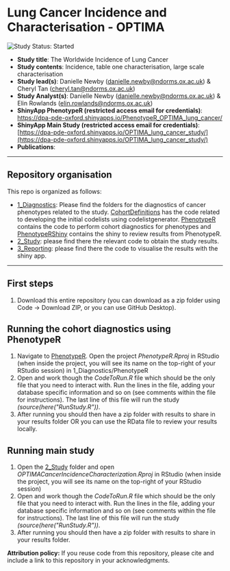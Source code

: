 # Lung Cancer Incidence and Characterisation - OPTIMA
<img src="https://img.shields.io/badge/Study%20Status-Started-blue.svg" alt="Study Status: Started">

- **Study title**: The Worldwide Incidence of Lung Cancer
- **Study contents**: Incidence, table one characterisation, large scale characterisation
- **Study lead(s)**: Danielle Newby (danielle.newby@ndorms.ox.ac.uk) & Cheryl Tan (cheryl.tan@ndorms.ox.ac.uk)
- **Study Analyst(s)**: Danielle Newby (danielle.newby@ndorms.ox.ac.uk) & Elin Rowlands (elin.rowlands@ndorms.ox.ac.uk)
- **ShinyApp PhenotypeR (restricted access email for credentials)**: https://dpa-pde-oxford.shinyapps.io/PhenotypeR_OPTIMA_lung_cancer/
- **ShinyApp Main Study (restricted access email for credentials)**: [https://dpa-pde-oxford.shinyapps.io/OPTIMA_lung_cancer_study/](https://dpa-pde-oxford.shinyapps.io/OPTIMA_lung_cancer_study/)
- **Publications**:

---

## Repository organisation

This repo is organized as follows:
- [1_Diagnostics](https://github.com/oxford-pharmacoepi/OPTIMA_incidence_characterization/tree/main/1_Diagnostics): Please find the folders for the diagnostics of cancer phenotypes related to the study. [CohortDefinitions](https://github.com/oxford-pharmacoepi/OPTIMA_incidence_characterization/tree/main/1_Diagnostics/CohortDefinitions) has the code related to developing the initial codelists using codelistgenerator. [PhenotypeR](https://github.com/oxford-pharmacoepi/OPTIMA_incidence_characterization/tree/main/1_Diagnostics/PhenotypeR) contains the code to perform cohort diagnostics for phenotypes and [PhenotypeRShiny](https://github.com/oxford-pharmacoepi/OPTIMA_incidence_characterization/tree/main/1_Diagnostics/PhenotypeRShiny) contains the shiny to review results from PhenotypeR.
- [2_Study](https://github.com/oxford-pharmacoepi/OPTIMA_incidence_characterization/tree/main/2_Study): please find there the relevant code to obtain the study results.
- [3_Reporting](https://github.com/oxford-pharmacoepi/OPTIMA_incidence_characterization/tree/main/3_Reporting): please find there the code to visualise the results with the shiny app.

---

## First steps
1) Download this entire repository (you can download as a zip folder using Code -> Download ZIP, or you can use GitHub Desktop). 

## Running the cohort diagnostics using PhenotypeR
1) Navigate to [PhenotypeR](https://github.com/oxford-pharmacoepi/OPTIMA_incidence_characterization/tree/main/1_Diagnostics/PhenotypeR). Open the project <i>PhenotypeR.Rproj</i> in RStudio (when inside the project, you will see its name on the top-right of your RStudio session) in 1_Diagnostics/PhenotypeR
2) Open and work though the <i>CodeToRun.R</i> file which should be the only file that you need to interact with. Run the lines in the file, adding your database specific information and so on (see comments within the file for instructions). The last line of this file will run the study <i>(source(here("RunStudy.R"))</i>.     
3) After running you should then have a zip folder with results to share in your results folder OR you can use the RData file to review your results locally.

## Running main study
1) Open the [2_Study](https://github.com/oxford-pharmacoepi/OPTIMA_incidence_characterization/tree/main/2_Study) folder and open <i>OPTIMACancerIncidenceCharacterization.Rproj</i> in RStudio (when inside the project, you will see its name on the top-right of your RStudio session)
2) Open and work though the <i>CodeToRun.R</i> file which should be the only file that you need to interact with. Run the lines in the file, adding your database specific information and so on (see comments within the file for instructions). The last line of this file will run the study <i>(source(here("RunStudy.R"))</i>.     
3) After running you should then have a zip folder with results to share in your results folder.

**Attribution policy:** If you reuse code from this repository, please cite and include a link to this repository in your acknowledgments.
